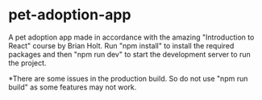 # pet-adoption-app
A pet adoption app made in accordance with the amazing "Introduction to React" course by Brian Holt.
Run "npm install" to install the required packages and then "npm run dev" to start the development server to run the project.

*There are some issues in the production build. So do not use "npm run build" as some features may not work.
